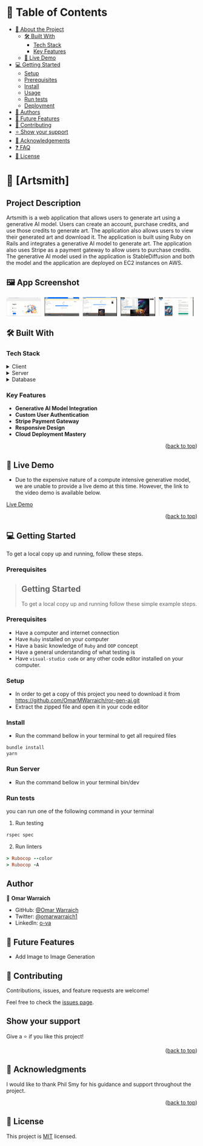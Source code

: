 <!-- TABLE OF CONTENTS -->

# 📗 Table of Contents

- [📖 About the Project](#about-project)
  - [🛠 Built With](#built-with)
    - [Tech Stack](#tech-stack)
    - [Key Features](#key-features)
  - [🚀 Live Demo](#live-demo)
- [💻 Getting Started](#getting-started)
  - [Setup](#setup)
  - [Prerequisites](#prerequisites)
  - [Install](#install)
  - [Usage](#usage)
  - [Run tests](#run-tests)
  - [Deployment](#triangular_flag_on_post-deployment)
- [👥 Authors](#authors)
- [🔭 Future Features](#future-features)
- [🤝 Contributing](#contributing)
- [⭐️ Show your support](#support)
- [🙏 Acknowledgements](#acknowledgements)
- [❓ FAQ](#faq)
- [📝 License](#license)

<!-- PROJECT DESCRIPTION -->

# 📖 [Artsmith] <a name="about-project"></a>

## Project Description

Artsmith is a web application that allows users to generate art using a generative AI model. Users can create an account, purchase credits, and use those credits to generate art. The application also allows users to view their generated art and download it. The application is built using Ruby on Rails and integrates a generative AI model to generate art. The application also uses Stripe as a payment gateway to allow users to purchase credits. The generative AI model used in the application is StableDiffusion and both the model and the application are deployed on EC2 instances on AWS.

## 🖼 App Screenshot

<div style="display: flex; flex-wrap: wrap; gap: 10px;">
    <img src="snap1.png" alt="screenshot" style="flex: 1 1 calc(20% - 10px); max-width: calc(20% - 10px);">
    <img src="snap2.png" alt="screenshot" style="flex: 1 1 calc(20% - 10px); max-width: calc(20% - 10px);">
    <img src="snap3.png" alt="screenshot" style="flex: 1 1 calc(20% - 10px); max-width: calc(20% - 10px);">
    <img src="snap4.png" alt="screenshot" style="flex: 1 1 calc(20% - 10px); max-width: calc(20% - 10px);">
    <img src="snap5.png" alt="screenshot" style="flex: 1 1 calc(20% - 10px); max-width: calc(20% - 10px);">
</div>

## 🛠 Built With <a name="built-with"></a>

### Tech Stack <a name="tech-stack"></a>

<details>
  <summary>Client</summary>
  <ul>
    <li><a href="https://rubyonrails.org/">RoR</a></li>
  </ul>
</details>

<details>
  <summary>Server</summary>
  <ul>
    <li><a href="https://rubyonrails.org/">Ruby on Rails</a></li>
  </ul>
</details>

<details>
<summary>Database</summary>
  <ul>
    <li><a href="https://www.postgresql.org/">PostgreSQL</a></li>
  </ul>
</details>

<!-- Features -->

### Key Features <a name="key-features"></a>

- **Generative AI Model Integration**
- **Custom User Authentication**
- **Stripe Payment Gateway**
- **Responsive Design**
- **Cloud Deployment Mastery**

<p align="right">(<a href="#readme-top">back to top</a>)</p>

<!-- LIVE DEMO -->

## 🚀 Live Demo <a name="live-demo"></a>

- Due to the expensive nature of a compute intensive generative model, we are unable to provide a live demo at this time. However, the link to the video demo is available below.

[Live Demo](https://youtu.be/HcN2TQhVp0Y)

<p align="right">(<a href="#readme-top">back to top</a>)</p>

<!-- GETTING STARTED -->

## 💻 Getting Started <a name="getting-started"></a>

To get a local copy up and running, follow these steps.

### Prerequisites

> ## Getting Started
>
> To get a local copy up and running follow these simple example steps.

### Prerequisites

- Have a computer and internet connection
- Have `Ruby` installed on your computer
- Have a basic knowledge of `Ruby` and `OOP` concept
- Have a general understanding of what testing is
- Have `visual-studio code` or any other code editor installed on your computer.

### Setup

- In order to get a copy of this project you need to download it from https://github.com/OmarMWarraich/ror-gen-ai.git
- Extract the zipped file and open it in your code editor

### Install

- Run the command bellow in your terminal to get all required files

```
bundle install
yarn
```

### Run Server

- Run the command bellow in your terminal
  bin/dev

### Run tests

you can run one of the following command in your terminal

1. Run testing

```Ruby
rspec spec
```

2. Run linters

```Ruby
> Rubocop --color
> Rubocop -A
```

## Author

👤 **Omar Warraich**

- GitHub: [@Omar Warraich](https://github.com/OmarMWarraich)
- Twitter: [@omarwarraich1](https://twitter.com/omarwarraich1)
- LinkedIn: [o-va](https://www.linkedin.com/in/o-va/)

## 🔭 Future Features

- Add Image to Image Generation

## 🤝 Contributing

Contributions, issues, and feature requests are welcome!

Feel free to check the [issues page](https://github.com/OmarMWarraich/ror-gen-ai.git/issues/).

## Show your support

Give a ⭐️ if you like this project!

<p align="right">(<a href="#readme-top">back to top</a>)</p>

<!-- ACKNOWLEDGEMENTS -->

## 🙏 Acknowledgments <a name="acknowledgements"></a>

I would like to thank Phil Smy for his guidance and support throughout the project.

<p align="right">(<a href="#readme-top">back to top</a>)</p>

## 📝 License

This project is [MIT](./LICENSE.md) licensed.
